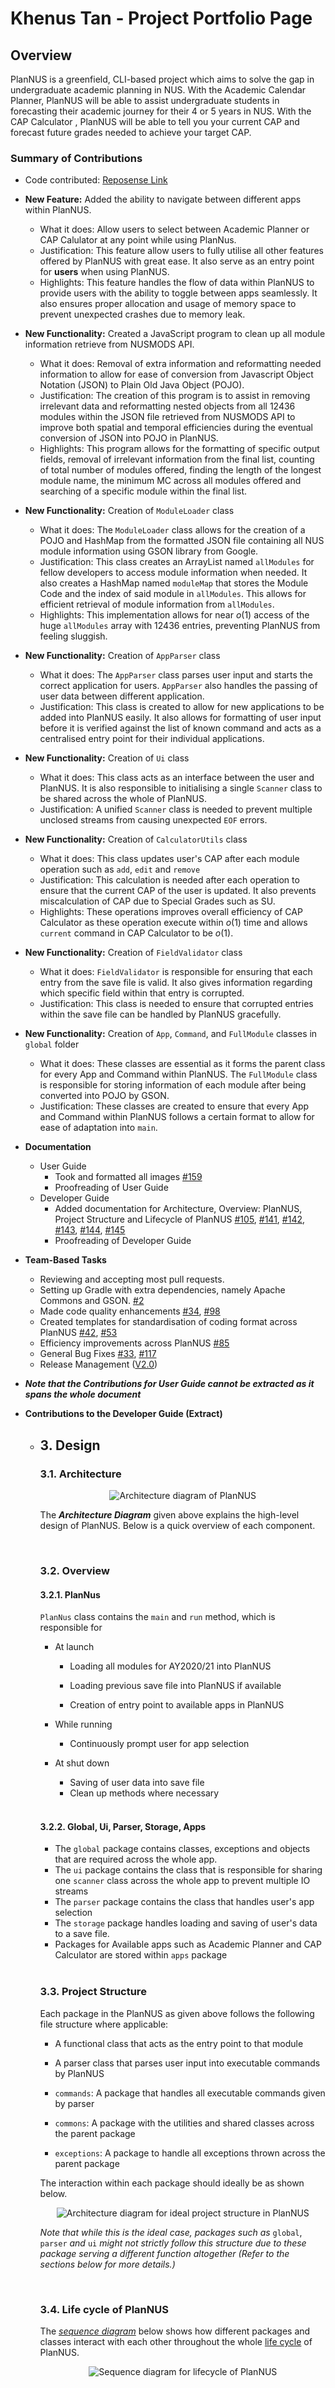 # Khenus Tan - Project Portfolio Page

## Overview

PlanNUS is a greenfield, CLI-based project which aims to solve the gap in undergraduate academic planning in NUS. With the Academic Calendar Planner, PlanNUS will be able to assist undergraduate students in forecasting their academic journey for their 4 or 5 years in NUS. With the CAP Calculator , PlanNUS will be able to tell you your current CAP and forecast future grades needed to achieve your target CAP.

### Summary of Contributions

* Code contributed: [Reposense Link](https://nus-cs2113-ay2021s1.github.io/tp-dashboard/#breakdown=true&search=khenus&sort=groupTitle&sortWithin=title&since=2020-09-27&timeframe=commit&mergegroup=&groupSelect=groupByRepos&checkedFileTypes=docs~functional-code~test-code~other "Link to contributed code")
* **New Feature:** Added the ability to navigate between different apps within PlanNUS.
    * What it does: Allow users to select between Academic Planner or CAP Calulator at any point while using PlanNus.
    * Justification: This feature allow users to fully utilise all other features offered by PlanNUS with great ease. It also serve as an entry point for **users** when using PlanNUS.
    * Highlights: This feature handles the flow of data within PlanNUS to provide users with the ability to toggle between apps seamlessly. It also ensures proper allocation and usage of memory space to prevent unexpected crashes due to memory leak.
* **New Functionality:** Created a JavaScript program to clean up all module information retrieve from NUSMODS API.
    * What it does: Removal of extra information and reformatting needed information to allow for ease of conversion from Javascript Object Notation (JSON) to Plain Old Java Object (POJO).
    * Justification: The creation of this program is to assist in removing irrelevant data and reformatting nested objects from all 12436 modules within the JSON file retrieved from NUSMODS API to improve both spatial and temporal efficiencies during the eventual conversion of JSON into POJO in PlanNUS.
    * Highlights: This program allows for the formatting of specific output fields, removal of irrelevant information from the final list, counting of total number of modules offered, finding the length of the longest module name, the minimum MC across all modules offered and searching of a specific module within the final list.
* **New Functionality:** Creation of `ModuleLoader` class
    * What it does: The `ModuleLoader` class allows for the creation of a POJO and HashMap from the formatted JSON file containing all NUS module information using GSON library from Google.
    * Justification: This class creates an ArrayList named `allModules` for fellow developers to access module information when needed.  It also creates a HashMap named `moduleMap` that stores the Module Code and the index of said module in `allModules`. This allows for efficient retrieval of module information from `allModules`.
    * Highlights: This implementation allows for near $o(1)$ access of the huge `allModules` array with 12436 entries, preventing PlanNUS from feeling sluggish. 
* **New Functionality:** Creation of `AppParser` class
    * What it does: The `AppParser` class parses user input and starts the correct application for users. `AppParser` also handles the passing of user data between different application. 
    * Justification:  This class is created to allow for new applications to be added into PlanNUS easily. It also allows for formatting of user input before it is verified against the list of known command and acts as a centralised entry point for their individual applications.
* **New Functionality:** Creation of `Ui` class
    * What it does: This class acts as an interface between the user and PlanNUS. It is also responsible to initialising a single `Scanner` class to be shared across the whole of PlanNUS.
    * Justification:  A unified `Scanner` class is needed to prevent multiple unclosed streams from causing unexpected `EOF` errors. 
* **New Functionality:**  Creation of `CalculatorUtils` class
    * What it does: This class updates user's CAP after each module operation such as `add`, `edit` and `remove`
    * Justification: This calculation is needed after each operation to ensure that the current CAP of the user is updated. It also prevents miscalculation of CAP due to Special Grades such as SU.
    * Highlights: These operations improves overall efficiency of CAP Calculator as these operation execute within $o(1)$ time and allows `current` command in CAP Calculator to be $o(1)$.
* **New Functionality:** Creation of `FieldValidator` class
    * What it does: `FieldValidator` is responsible for ensuring that each entry from the save file is valid. It also gives information regarding which specific field within that entry is corrupted.
    * Justification: This class is needed to ensure that corrupted entries within the save file can be handled by PlanNUS gracefully.
* **New Functionality:** Creation of `App`, `Command`, and `FullModule` classes in `global` folder
    * What it does: These classes are essential as it forms the parent class for every App and Command within PlanNUS. The `FullModule` class is responsible for storing information of each module after being converted into POJO by GSON.
    * Justification: These classes are created to ensure that every App and Command within PlanNUS follows a certain format to allow for ease of adaptation into `main`.
* **Documentation**
    * User Guide
        * Took and formatted all images [#159](https://github.com/AY2021S1-CS2113T-F12-1/tp/pull/159)
        * Proofreading of User Guide
    * Developer Guide
        * Added documentation for Architecture, Overview: PlanNUS, Project Structure and Lifecycle of PlanNUS [#105](https://github.com/AY2021S1-CS2113T-F12-1/tp/pull/105), [#141](https://github.com/AY2021S1-CS2113T-F12-1/tp/pull/141), [#142](https://github.com/AY2021S1-CS2113T-F12-1/tp/pull/142), [#143](https://github.com/AY2021S1-CS2113T-F12-1/tp/pull/143), [#144](https://github.com/AY2021S1-CS2113T-F12-1/tp/pull/144), [#145](https://github.com/AY2021S1-CS2113T-F12-1/tp/pull/145)
        * Proofreading of Developer Guide

* **Team-Based Tasks**
  * Reviewing and accepting most pull requests.
  * Setting up Gradle with extra dependencies, namely Apache Commons and GSON. [#2](https://github.com/AY2021S1-CS2113T-F12-1/tp/pull/2)
  * Made code quality enhancements [#34](https://github.com/AY2021S1-CS2113T-F12-1/tp/pull/34), [#98](https://github.com/AY2021S1-CS2113T-F12-1/tp/pull/98)
  * Created templates for standardisation of coding format across PlanNUS [#42](https://github.com/AY2021S1-CS2113T-F12-1/tp/pull/42), [#53](https://github.com/AY2021S1-CS2113T-F12-1/tp/pull/53)
  * Efficiency improvements across PlanNUS [#85](https://github.com/AY2021S1-CS2113T-F12-1/tp/pull/85)
  * General Bug Fixes [#33](https://github.com/AY2021S1-CS2113T-F12-1/tp/pull/33), [#117](https://github.com/AY2021S1-CS2113T-F12-1/tp/pull/117)
  * Release Management ([V2.0](https://github.com/AY2021S1-CS2113T-F12-1/tp/releases/tag/V2.0))

* ***Note that the Contributions for User Guide cannot be extracted as it spans the whole document***

* **Contributions to the Developer Guide (Extract)** 

  * ## 3. Design

    ### 3.1. Architecture

    <div style="text-align:center">
        <img src="../images/DeveloperGuide/Architecture.png" alt="Architecture diagram of PlanNUS"/>
    </div>


    The ***Architecture Diagram*** given above explains the high-level design of PlanNUS. Below is a quick overview of each component.

    <br>

    ### 3.2. Overview

    #### 3.2.1. PlanNus

    `PlanNus` class contains the `main` and `run` method, which is responsible for

      * At launch

        * Loading all modules for AY2020/21 into PlanNUS

        * Loading previous save file into PlanNUS if available

        * Creation of entry point to available apps in PlanNUS

      * While running

        * Continuously prompt user for app selection

      * At shut down

        * Saving of user data into save file
        * Clean up methods where necessary

    <br>

    #### 3.2.2. Global, Ui, Parser, Storage, Apps

    * The `global` package contains classes, exceptions and objects that are required across the whole app. 
    * The `ui` package contains the class that is responsible for sharing one `scanner` class across the whole app to prevent multiple IO streams
    * The `parser` package contains the class that handles user's app selection
    * The `storage` package handles loading and saving of user's data to a save file.
    * Packages for Available apps such as Academic Planner and CAP Calculator are stored within `apps` package

    <br>

    ### 3.3. Project Structure

    Each package in the PlanNUS as given above follows the following file structure where applicable:

    * A functional class that acts as the entry point to that module
    * A parser class that parses user input into executable commands by PlanNUS

    * `commands`: A package that handles all executable commands given by parser
    * `commons`: A package with the utilities and shared classes across the parent package
    * `exceptions`: A package to handle all exceptions thrown across the parent package

    The interaction within each package should ideally be as shown below.

    <div style="text-align:center">
        <img src="../images/DeveloperGuide/Project_structure.png" alt="Architecture diagram for ideal project structure in PlanNUS"/>
    </div>

    *Note that while this is the ideal case, packages such as* `global`, `parser` *and* `ui` *might not strictly follow this structure due to these package serving a different function altogether (Refer to the sections below for more details.)*

    <br>

    ### 3.4. Life cycle of PlanNUS

    The [*sequence diagram*](#sequence-diagram) below shows how different packages and classes interact with each other throughout the whole [life cycle](#life-cycle) of PlanNUS.

    <div style="text-align:center">
        <img src="../images/DeveloperGuide/Packages_Interaction.png" alt="Sequence diagram for lifecycle of PlanNUS"/>
    </div>

    <br>